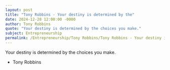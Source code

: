 ```yaml
---
layout: post
title: "Tony Robbins - Your destiny is determined by the"
date: 2024-12-28 12:00:00 -0000
author: Tony Robbins
quote: "Your destiny is determined by the choices you make."
subject: Entrepreneurship
permalink: /Entrepreneurship/Tony Robbins/Tony Robbins - Your destiny is determined by the
---
```


Your destiny is determined by the choices you make.

- Tony Robbins

